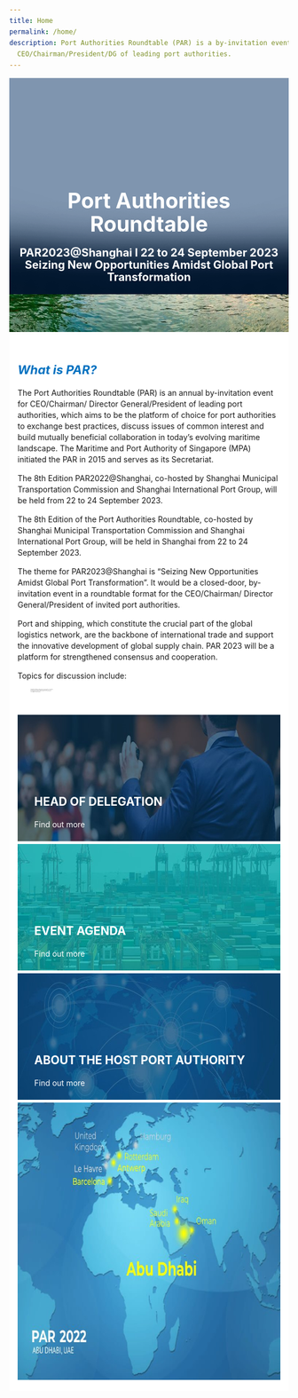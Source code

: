 ```yaml
---
title: Home
permalink: /home/
description: Port Authorities Roundtable (PAR) is a by-invitation event for
  CEO/Chairman/President/DG of leading port authorities.
---
```

<style type="text/css">
	body {font-size:14px;line-height:1.42857143;}
	h1, h2, h3, h4, h5, h6 {line-height:1.1;}
	a[href$=".pdf"] {margin-left:0;}
	a[href$=".pdf"]:before {display:none;}
	.content p {margin:0 0 15px;font-size:inherit;line-height:inherit;}
	.mobile {display:block!important;}
	.desktop {display:none!important;}
	.navbar-end, .is-search-bar {display:none;}
	#main-content .bp-section {padding:0;}
	#main-content .bp-section-pagetitle {display:none;}
	#main-content .bp-container {width:100%;max-width:100%;min-height:250px;padding:0!important;}
	#main-content .bp-container .row {margin:0;}
	#main-content .bp-container .col {padding:0;}
	#main-content .col.is-8 {width:100%;margin:0;}
	#main-content .col.is-1 {display:none;}
	@media(min-width:1280px) {
		.mobile {display:none!important;}
		.desktop {display:block!important;}
	}
	
	.masthead {position:relative;margin:0!important;}
	.masthead .overlay {position:absolute;width:100%;top:0;left:0;}
	.masthead figcaption {position:absolute;width:100%;bottom:20%;left:0;}
	.masthead h1 {margin: 0 auto 20px;color: #fff;font-size:20px;font-style:normal;text-align: center;text-transform: none;letter-spacing:normal;}
	.masthead h3 {margin: 0 auto;color: #fff;font-size:14px;font-style:normal;text-align: center;text-transform: none;}
	.home-main {padding:20px 15px;background:#fff;}
	.what-is-par {margin:0 0 20px;}
	.what-is-par h5 {color: #0071c0;font-size: 22px;margin-bottom:20px;}
	.what-is-par ul>li {font-size:1.4px;color:#484848;}
	.par-highlights {display:flex;flex-wrap:wrap;}
	.par-highlights .entry {width:100%;margin:0 0 5px;}
	.par-highlights figure {position:relative;margin:0;}
	.par-highlights figcaption {position:absolute;bottom:20px;left:30px;text-align:left;}
	.par-highlights h4 {margin:10px 0;font-size:15px;font-style:normal;font-weight:bold;color:#fff;text-transform:uppercase;letter-spacing:normal;}
	.par-highlights h4 br {display:none;}
	.par-highlights span {color:#fff;}
	@media(min-width:480px) {
		.masthead h1 {font-size:30px;}
		.masthead h3 {font-size:16px;}
	}
	@media(min-width:768px) {
		.masthead h1 {font-size:38px;}
		.masthead h3 {font-size:20px;}
		.home-main {max-width:720px;margin:0 auto;}
		.what-is-par {margin:0 0 40px;}
		.par-highlights h4 {margin:20px 0;font-size:21px;}
	}
	@media(min-width:992px) {
		.masthead h1 {font-size:60px;}
		.masthead h3 {font-size:40px;}
		.home-main {max-width:970px;}
	}
	@media(min-width:1280px) {
		.masthead figcaption {bottom:30%;}
		.home-main {position:relative;padding:50px;margin:-10% auto 0;}
		.par-highlights .entry {width:33.3333%;padding:0 2.5px;}
		.par-highlights .entry:nth-child(3n+1) {padding: 0 5px 0 0;}
		.par-highlights .entry:nth-child(3n+3) {padding: 0 0 0 5px;}
		.par-highlights h4 br {display:inline;}
	}
	@media(min-width:1440px) {
		.home-main {max-width:1280px;}
	}
</style>
<figure class="masthead">
	<div class="mobile">
		<img height="390" width="640" class="overlay" src="/images/Homepage/overlay-m.png" alt="Homepage Overlay">
		<img height="458" width="751" src="/images/Homepage/bg-homepage-m.jpg" alt="Homepage Banner">
	</div>
	<div class="desktop">
		<img height="700" width="1440" class="overlay" src="/images/Homepage/overlay-d.png" alt="Homepage Overlay">
		<img height="700" width="1440" src="/images/Homepage/bg-homepage-d.jpg" alt="Homepage Banner">
	</div>
	<figcaption>
		<h1>Port Authorities Roundtable</h1>
		<h3>PAR2023@Shanghai l 22 to 24 September 2023<br>Seizing New Opportunities Amidst Global Port Transformation</h3>
	</figcaption>
</figure>
<div class="home-main">
	<div class="what-is-par">
		<h5>What is PAR?</h5>
		<p>The Port Authorities Roundtable (PAR) is an annual by-invitation event for CEO/Chairman/ Director General/President of leading port authorities, which aims to be the platform of choice for port authorities to exchange best practices, discuss issues of common interest and build mutually beneficial collaboration in today’s evolving maritime landscape. The Maritime and Port Authority of Singapore (MPA) initiated the PAR in 2015 and serves as its Secretariat.</p>
		<p>The 8th Edition PAR2022@Shanghai, co-hosted by Shanghai Municipal Transportation Commission and Shanghai International Port Group, will be held from 22 to 24 September 2023.</p>
		<p>The 8th Edition of the Port Authorities Roundtable, co-hosted by Shanghai Municipal Transportation Commission and Shanghai International Port Group, will be held in Shanghai from 22 to 24 September 2023.</p>
		<p>The theme for PAR2023@Shanghai is “Seizing New Opportunities Amidst Global Port Transformation”. It would be a closed-door, by-invitation event in a roundtable format for the CEO/Chairman/ Director General/President of invited port authorities.</p>
		<p>Port and shipping, which constitute the crucial part of the global logistics network, are the backbone of international trade and support the innovative development of global supply chain. PAR 2023 will be a platform for strengthened consensus and cooperation.</p>
		<p>Topics for discussion include:
			</p><ul>
				<li>Global Port &amp; Shipping Development Trend in Post-Covid Era</li>
				<li>Port Decarbonisation and Sustainable Port Development</li>
				<li>Port Digital Transformation</li>
			</ul>
		<p></p>
	</div>
	<div class="par-highlights">
		<div class="entry">
			<a href="/head-of-delegation">
				<figure>
					<img height="228" width="720" class="mobile" src="/images/Homepage/bg-head-of-delegation-m.jpg" alt="Background of Head of Delegation">
					<img height="250" width="513" class="desktop" src="/images/Homepage/bg-head-of-delegation-d.jpg" alt="Background of Head of Delegation">
					<figcaption>
						<h4>Head of <br>Delegation</h4>
						<span>Find out more <i class="sgds-icon sgds-icon-arrow-right"></i></span>
					</figcaption>
				</figure>
			</a>
		</div>
		<div class="entry">
			<a href="/agenda">
				<figure>
					<img height="228" width="720" class="mobile" src="/images/Homepage/bg-event-m.jpg" alt="Background of Agenda">
					<img height="250" width="513" class="desktop" src="/images/Homepage/bg-event-d.jpg" alt="Background of Agenda">
					<figcaption>
						<h4>Event <br>Agenda</h4>
						<span>Find out more <i class="sgds-icon sgds-icon-arrow-right"></i></span>
					</figcaption>
				</figure>
			</a>
		</div>
		<div class="entry">
			<a href="/about-the-host-port-authority">
				<figure>
					<img height="228" width="720" class="mobile" src="/images/Homepage/bg-about-m.jpg" alt="Background of About PAR">
				<img height="250" width="513" class="desktop" src="/images/Homepage/bg-about-d.jpg" alt="Background of About PAR">
					<figcaption>
						<h4>About the Host <br>Port Authority</h4>
						<span>Find out more <i class="sgds-icon sgds-icon-arrow-right"></i></span>
					</figcaption>
				</figure>
			</a>
		</div>
	</div>
	<div class="par-global">
		<img height="500" width="720" class="mobile" src="/images/Homepage/bg-map-m.jpg" alt="Map of PAR">
		<img height="452" width="1200" class="desktop" src="/images/Homepage/bg-map-d.jpg" alt="Map of PAR">
	</div>
</div>